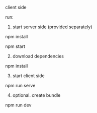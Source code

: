 client side

run:

1. start server side (provided separately)

npm install

npm start

2. download dependencies

npm install

3. start client side

npm run serve

4. optional. create bundle

npm run dev
